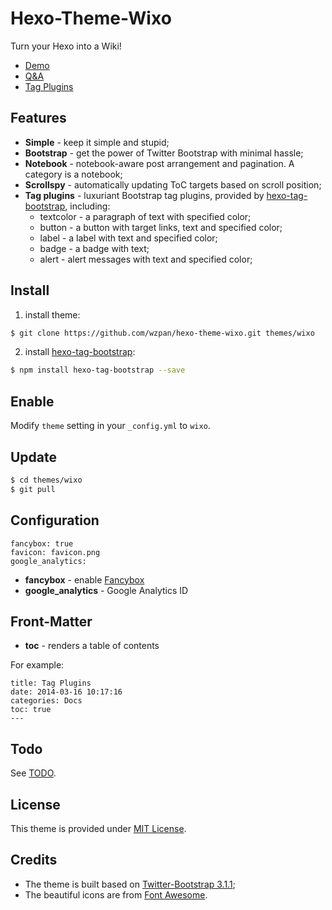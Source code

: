 Hexo-Theme-Wixo
===

Turn your Hexo into a Wiki!

* [Demo](http://hahack.tk/hexo-theme-wixo/)
* [Q&A](http://hahack.tk/hexo-theme-wixo/Docs/qna/)
* [Tag Plugins](http://hahack.tk/hexo-theme-wixo/Docs/tag-plugins/)

## Features ##

* **Simple** - keep it simple and stupid;
* **Bootstrap** - get the power of Twitter Bootstrap with minimal hassle;
* **Notebook** - notebook-aware post arrangement and pagination. A category is a notebook;
* **Scrollspy** - automatically updating ToC targets based on scroll position;
* **Tag plugins** - luxuriant Bootstrap tag plugins, provided by [hexo-tag-bootstrap](https://github.com/wzpan/hexo-tag-bootstrap), including:
  - textcolor - a paragraph of text with specified color;
  - button - a button with target links, text and specified color;
  - label - a label with text and specified color;
  - badge - a badge with text;
  - alert - alert messages with text and specified color;

## Install ##

1) install theme:

``` sh
$ git clone https://github.com/wzpan/hexo-theme-wixo.git themes/wixo
```

2) install [hexo-tag-bootstrap](https://github.com/wzpan/hexo-tag-bootstrap):

``` sh
$ npm install hexo-tag-bootstrap --save
```

## Enable ##

Modify `theme` setting in your `_config.yml` to `wixo`.

## Update ##

``` sh
$ cd themes/wixo
$ git pull
```

## Configuration ##

```
fancybox: true
favicon: favicon.png
google_analytics:
```

* **fancybox** - enable [Fancybox](http://fancyapps.com/fancybox/)
* **google_analytics** - Google Analytics ID

## Front-Matter ##

* **toc** - renders a table of contents

For example:

```
title: Tag Plugins
date: 2014-03-16 10:17:16
categories: Docs
toc: true
---
```

## Todo ##

See [TODO](https://github.com/wzpan/hexo-theme-wixo/wiki/TODO).

## License ##

This theme is provided under [MIT License](http://opensource.org/licenses/MIT).

## Credits ##

* The theme is built based on [Twitter-Bootstrap 3.1.1](getbootstrap.com/3.1.1/);
* The beautiful icons are from [Font Awesome](http://fortawesome.github.io/Font-Awesome/icons/).

